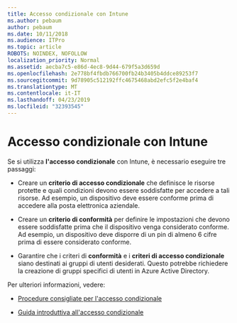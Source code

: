 ```yaml
---
title: Accesso condizionale con Intune
ms.author: pebaum
author: pebaum
ms.date: 10/11/2018
ms.audience: ITPro
ms.topic: article
ROBOTS: NOINDEX, NOFOLLOW
localization_priority: Normal
ms.assetid: aecba7c5-e86d-4ec8-9d44-679f5a3d659d
ms.openlocfilehash: 2e778bf4fbdb766700fb24b3405b4ddce89253f7
ms.sourcegitcommit: 9d78905c512192ffc4675468abd2efc5f2e4baf4
ms.translationtype: MT
ms.contentlocale: it-IT
ms.lasthandoff: 04/23/2019
ms.locfileid: "32393545"
---
```

# <a name="conditional-access-with-intune"></a>Accesso condizionale con Intune

Se si utilizza **l'accesso condizionale** con Intune, è necessario eseguire tre passaggi: 
  
- Creare un **criterio di accesso condizionale** che definisce le risorse protette e quali condizioni devono essere soddisfatte per accedere a tali risorse. Ad esempio, un dispositivo deve essere conforme prima di accedere alla posta elettronica aziendale. 
    
- Creare un **criterio di conformità** per definire le impostazioni che devono essere soddisfatte prima che il dispositivo venga considerato conforme. Ad esempio, un dispositivo deve disporre di un pin di almeno 6 cifre prima di essere considerato conforme. 
    
- Garantire che i criteri di **conformità** e i **criteri di accesso condizionale** siano destinati ai gruppi di utenti desiderati. Questo potrebbe richiedere la creazione di gruppi specifici di utenti in Azure Active Directory. 
    
Per ulteriori informazioni, vedere:
  
- [Procedure consigliate per l'accesso condizionale](https://docs.microsoft.com/azure/active-directory/conditional-access/best-practices)
    
- [Guida introduttiva all'accesso condizionale](https://docs.microsoft.com/azure/active-directory/active-directory-conditional-access-azure-portal-get-started)
    

